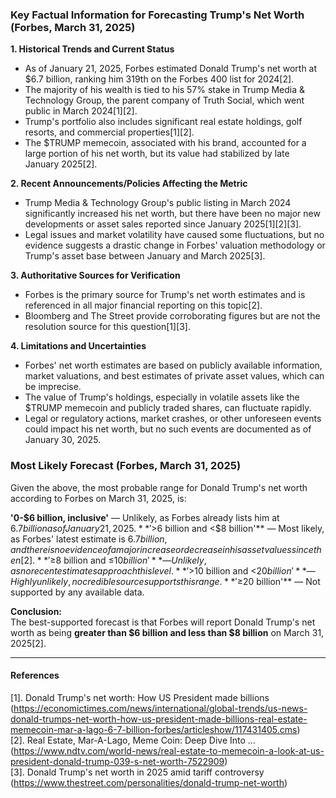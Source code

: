 ### Key Factual Information for Forecasting Trump's Net Worth (Forbes, March 31, 2025)

**1. Historical Trends and Current Status**
- As of January 21, 2025, Forbes estimated Donald Trump's net worth at $6.7 billion, ranking him 319th on the Forbes 400 list for 2024[2].
- The majority of his wealth is tied to his 57% stake in Trump Media & Technology Group, the parent company of Truth Social, which went public in March 2024[1][2].
- Trump's portfolio also includes significant real estate holdings, golf resorts, and commercial properties[1][2].
- The $TRUMP memecoin, associated with his brand, accounted for a large portion of his net worth, but its value had stabilized by late January 2025[2].

**2. Recent Announcements/Policies Affecting the Metric**
- Trump Media & Technology Group's public listing in March 2024 significantly increased his net worth, but there have been no major new developments or asset sales reported since January 2025[1][2][3].
- Legal issues and market volatility have caused some fluctuations, but no evidence suggests a drastic change in Forbes' valuation methodology or Trump's asset base between January and March 2025[3].

**3. Authoritative Sources for Verification**
- Forbes is the primary source for Trump's net worth estimates and is referenced in all major financial reporting on this topic[2].
- Bloomberg and The Street provide corroborating figures but are not the resolution source for this question[1][3].

**4. Limitations and Uncertainties**
- Forbes' net worth estimates are based on publicly available information, market valuations, and best estimates of private asset values, which can be imprecise.
- The value of Trump's holdings, especially in volatile assets like the $TRUMP memecoin and publicly traded shares, can fluctuate rapidly.
- Legal or regulatory actions, market crashes, or other unforeseen events could impact his net worth, but no such events are documented as of January 30, 2025.

### Most Likely Forecast (Forbes, March 31, 2025)
Given the above, the most probable range for Donald Trump's net worth according to Forbes on March 31, 2025, is:

**'0-$6 billion, inclusive'** — Unlikely, as Forbes already lists him at $6.7 billion as of January 21, 2025.
**'>$6 billion and <$8 billion'** — Most likely, as Forbes' latest estimate is $6.7 billion, and there is no evidence of a major increase or decrease in his asset values since then[2].
**'≥$8 billion and ≤$10 billion'** — Unlikely, as no recent estimates approach this level.
**'>$10 billion and <$20 billion'** — Highly unlikely, no credible source supports this range.
**'≥$20 billion'** — Not supported by any available data.

**Conclusion:**  
The best-supported forecast is that Forbes will report Donald Trump's net worth as being **greater than $6 billion and less than $8 billion** on March 31, 2025[2].

---

#### References
[1]. Donald Trump's net worth: How US President made billions (https://economictimes.com/news/international/global-trends/us-news-donald-trumps-net-worth-how-us-president-made-billions-real-estate-memecoin-mar-a-lago-6-7-billion-forbes/articleshow/117431405.cms)  
[2]. Real Estate, Mar-A-Lago, Meme Coin: Deep Dive Into ... (https://www.ndtv.com/world-news/real-estate-to-memecoin-a-look-at-us-president-donald-trump-039-s-net-worth-7522909)  
[3]. Donald Trump's net worth in 2025 amid tariff controversy (https://www.thestreet.com/personalities/donald-trump-net-worth)